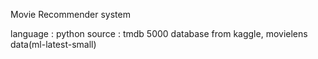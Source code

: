 Movie Recommender system

language : python
source : tmdb 5000 database from kaggle, movielens data(ml-latest-small)

